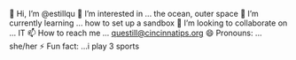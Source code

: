 👋 Hi, I’m @estillqu 👀 I’m interested in ... the ocean, outer space 🌱 I’m currently learning ... how to set up a sandbox 💞️ I’m looking to collaborate on ... IT 📫 How to reach me ... questill@cincinnatips.org 😄 Pronouns: ... she/her ⚡ Fun fact: ...i play 3 sports
